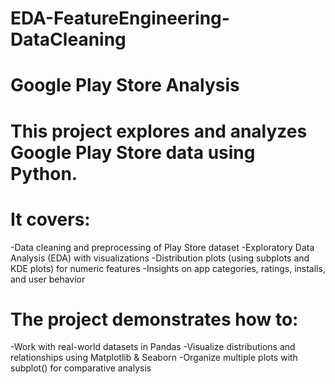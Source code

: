 # EDA-FeatureEngineering-DataCleaning
# Google Play Store Analysis  
# This project explores and analyzes Google Play Store data using Python.

# It covers:

-Data cleaning and preprocessing of Play Store dataset
-Exploratory Data Analysis (EDA) with visualizations
-Distribution plots (using subplots and KDE plots) for numeric features
-Insights on app categories, ratings, installs, and user behavior

# The project demonstrates how to:

-Work with real-world datasets in Pandas
-Visualize distributions and relationships using Matplotlib & Seaborn
-Organize multiple plots with subplot() for comparative analysis
